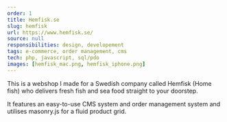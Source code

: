 ```yaml
---
order: 1
title: Hemfisk.se
slug: hemfisk
url: https://www.hemfisk.se/
source: null
responsibilities: design, developement
tags: e-commerce, order management, cms
tech: php, javascript, sql/pdo
images: [hemfisk_mac.png, hemfisk_iphone.png]
---
```


This is a webshop I made for a Swedish company called Hemfisk (Home fish) who delivers fresh fish and sea food straight to your doorstep.

It features an easy-to-use CMS system and order management system and utilises masonry.js for a fluid product grid.
